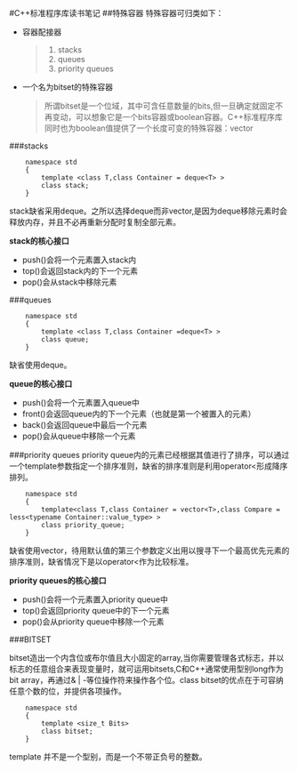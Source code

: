 #C++标准程序库读书笔记
##特殊容器
特殊容器可归类如下：
+ 容器配接器

    >1. stacks
    >2. queues
    >3. priority queues
    
+ 一个名为bitset的特殊容器

    >所谓bitset是一个位域，其中可含任意数量的bits,但一旦确定就固定不再变动，可以想象它是一个bits容器或boolean容器。C++标准程序库同时也为boolean值提供了一个长度可变的特殊容器：vector<bool>
    
###stacks

        namespace std
        {
            template <class T,class Container = deque<T> >
            class stack;
        }
        
stack缺省采用deque。之所以选择deque而非vector,是因为deque移除元素时会释放内存，并且不必再重新分配时复制全部元素。

**stack的核心接口**
+ push()会将一个元素置入stack内
+ top()会返回stack内的下一个元素
+ pop()会从stack中移除元素

###queues

        namespace std
        {
            template <class T,class Container =deque<T> >
            class queue;
        }
        
缺省使用deque。

**queue的核心接口**
+ push()会将一个元素置入queue中
+ front()会返回queue内的下一个元素（也就是第一个被置入的元素）
+ back()会返回queue中最后一个元素
+ pop()会从queue中移除一个元素

###priority queues
priority queue内的元素已经根据其值进行了排序，可以通过一个template参数指定一个排序准则，缺省的排序准则是利用operator<形成降序排列。

        namespace std
        {
            template<class T,class Container = vector<T>,class Compare = less<typename Container::value_type> >
            class priority_queue;
        }
        
缺省使用vector，待用默认值的第三个参数定义出用以搜寻下一个最高优先元素的排序准则，缺省情况下是以operator<作为比较标准。

**priority queues的核心接口**
+ push()会将一个元素置入priority queue中
+ top()会返回priority queue中的下一个元素
+ pop()会从priority queue中移除一个元素

###BITSET

bitset造出一个内含位或布尔值且大小固定的array,当你需要管理各式标志，并以标志的任意组合来表现变量时，就可运用bitsets,C和C++通常使用型别long作为bit array，再通过& | -等位操作符来操作各个位。class bitset的优点在于可容纳任意个数的位，并提供各项操作。

        namespace std
        {
            template <size_t Bits>
            class bitset;
        }
        
template 并不是一个型别，而是一个不带正负号的整数。










